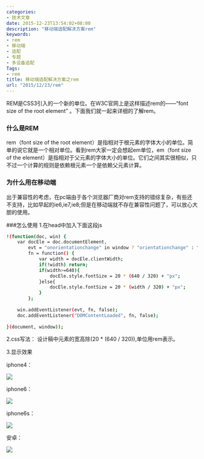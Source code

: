 ```yaml
---
categories:
- 技术文章
date: 2015-12-23T13:54:02+08:00
description: "移动端适配解决方案rem"
keywords:
- rem
- 移动端
- 适配
- 专题
- 多设备适配
Tags:
- rem
title: 移动端适配解决方案之rem
url: "2015/12/23/rem"
---
```


REM是CSS3引入的一个新的单位。在W3C官网上是这样描述rem的——“font size of the root element” 。下面我们就一起来详细的了解rem。


<!--more-->

### 什么是REM
rem（font size of the root element）是指相对于根元素的字体大小的单位。简单的说它就是一个相对单位。看到rem大家一定会想起em单位，em（font size of the element）是指相对于父元素的字体大小的单位。它们之间其实很相似，只不过一个计算的规则是依赖根元素一个是依赖父元素计算。

### 为什么用在移动端
出于兼容性的考虑，在pc端由于各个浏览器厂商对rem支持的错综复杂，有些还不支持，比如早起的ie6,ie7,ie8;但是在移动端就不存在兼容性问题了，可以放心大胆的使用。

###怎么使用
1.在head中加入下面这段js

```bash
!(function(doc, win) {
    var docEle = doc.documentElement,
        evt = "onorientationchange" in window ? "orientationchange" : "resize",
        fn = function() {
            var width = docEle.clientWidth;
            if(!width) return;
            if(width>=640){
				docEle.style.fontSize = 20 * (640 / 320) + "px";
        	}else{
        		docEle.style.fontSize = 20 * (width / 320) + "px";
        	}
        };
     
    win.addEventListener(evt, fn, false);
    doc.addEventListener("DOMContentLoaded", fn, false);
 
}(document, window));
```

2.css写法：
设计稿中元素的宽高除(20 * (640 / 320)),单位用rem表示。

3.显示效果

iphone4：

![](http://7xoasa.com1.z0.glb.clouddn.com/i4.jpg)

iphone6：

![](http://7xoasa.com1.z0.glb.clouddn.com/i6.jpg)

iphone6s：

![](http://7xoasa.com1.z0.glb.clouddn.com/i6p.jpg)

安卓：

![](http://7xoasa.com1.z0.glb.clouddn.com/ad.jpg)
